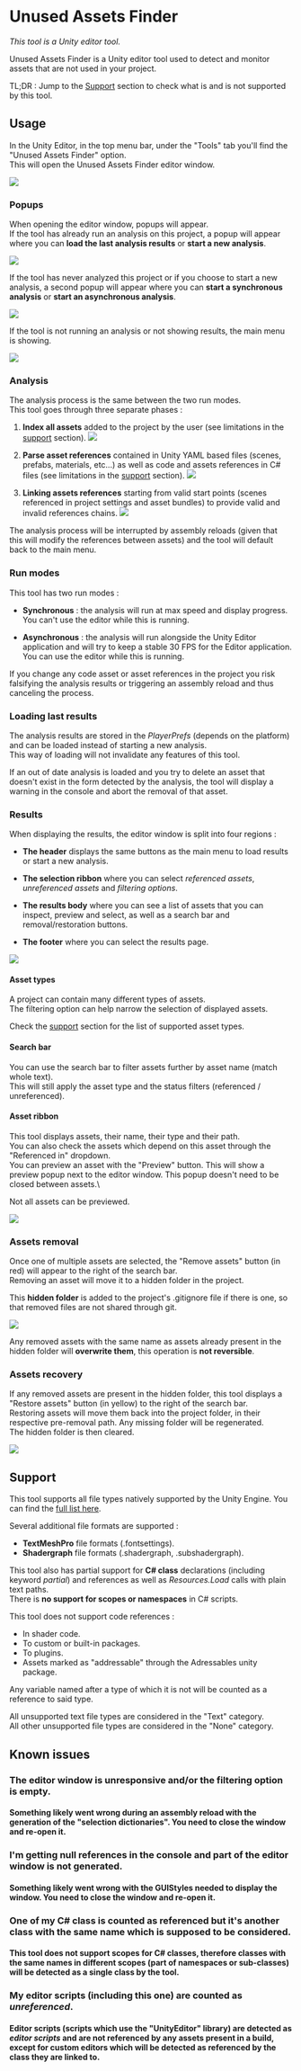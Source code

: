 # Unused Assets Finder

_This tool is a Unity editor tool._

Unused Assets Finder is a Unity editor tool used to detect and monitor assets that are not used in your project.

TL;DR : Jump to the [Support](#Support) section to check what is and is not supported by this tool.

## Usage

In the Unity Editor, in the top menu bar, under the "Tools" tab you'll find the "Unused Assets Finder" option.\
This will open the Unused Assets Finder editor window.

![](.Screenshots/Menu.png)

### Popups

When opening the editor window, popups will appear.\
If the tool has already run an analysis on this project, a popup will appear where you can **load the last analysis results** or **start a new analysis**.

![](.Screenshots/Popup1.png)

If the tool has never analyzed this project or if you choose to start a new analysis, a second popup will appear where you can **start a synchronous analysis** or **start an asynchronous analysis**.

![](.Screenshots/Popup2.png)

If the tool is not running an analysis or not showing results, the main menu is showing.

![](.Screenshots/General.png)

### Analysis

The analysis process is the same between the two run modes.\
This tool goes through three separate phases :

1. **Index all assets** added to the project by the user (see limitations in the [support](#Support) section).
![](.Screenshots/Step1.png)

2. **Parse asset references** contained in Unity YAML based files (scenes, prefabs, materials, etc...) as well as code and assets references in C# files (see limitations in the [support](#Support) section).
![](.Screenshots/Step2.png)

3. **Linking assets references** starting from valid start points (scenes referenced in project settings and asset bundles) to provide valid and invalid references chains.
![](.Screenshots/Step3.png)

The analysis process will be interrupted by assembly reloads (given that this will modify the references between assets) and the tool will default back to the main menu.

### Run modes

This tool has two run modes :

- **Synchronous** : the analysis will run at max speed and display progress. You can't use the editor while this is running.

- **Asynchronous** : the analysis will run alongside the Unity Editor application and will try to keep a stable 30 FPS for the Editor application. You can use the editor while this is running.

If you change any code asset or asset references in the project you risk falsifying the analysis results or triggering an assembly reload and thus canceling the process.

### Loading last results

The analysis results are stored in the _PlayerPrefs_ (depends on the platform) and can be loaded instead of starting a new analysis.\
This way of loading will not invalidate any features of this tool.

If an out of date analysis is loaded  and you try to delete an asset that doesn't exist in the form detected by the analysis, the tool will display a warning in the console and abort the removal of that asset.

### Results

When displaying the results, the editor window is split into four regions :

- **The header** displays the same buttons as the main menu to load results or start a new analysis.

- **The selection ribbon** where you can select _referenced assets_, _unreferenced assets_ and _filtering options_.

- **The results body** where you can see a list of assets that you can inspect, preview and select, as well as a search bar and removal/restoration buttons.

- **The footer** where you can select the results page.

![](.Screenshots/Results.png)

#### Asset types

A project can contain many different types of assets.\
The filtering option can help narrow the selection of displayed assets.

Check the [support](#Support) section for the list of supported asset types.

#### Search bar

You can use the search bar to filter assets further by asset name (match whole text).\
This will still apply the asset type and the status filters (referenced / unreferenced).

#### Asset ribbon

This tool displays assets, their name, their type and their path.\
You can also check the assets which depend on this asset through the "Referenced in" dropdown.\
You can preview an asset with the "Preview" button. This will show a preview popup next to the editor window. This popup doesn't need to be closed between assets.\

Not all assets can be previewed.

![](.Screenshots/Asset.png)

### Assets removal

Once one of multiple assets are selected, the "Remove assets" button (in red) will appear to the right of the search bar.\
Removing an asset will move it to a hidden folder in the project.

This **hidden folder** is added to the project's .gitignore file if there is one, so that removed files are not shared through git.

![](.Screenshots/Remove.png)

Any removed assets with the same name as assets already present in the hidden folder will **overwrite them**, this operation is **not reversible**.

### Assets recovery

If any removed assets are present in the hidden folder, this tool displays a "Restore assets" button (in yellow) to the right of the search bar.\
Restoring assets will move them back into the project folder, in their respective pre-removal path. Any missing folder will be regenerated.\
The hidden folder is then cleared.

![](.Screenshots/Restore.png)

## Support

This tool supports all file types natively supported by the Unity Engine. You can find the [full list here](https://docs.unity3d.com/Manual/BuiltInImporters.html).

Several additional file formats are supported :
- **TextMeshPro** file formats (.fontsettings).
- **Shadergraph** file formats (.shadergraph, .subshadergraph).

This tool also has partial support for **C# class** declarations (including keyword _partial_) and references as well as _Resources.Load_ calls with plain text paths.\
There is **no support for scopes or namespaces** in C# scripts.

This tool does not support code references :
- In shader code.
- To custom or built-in packages.
- To plugins.
- Assets marked as "addressable" through the Adressables unity package.

Any variable named after a type of which it is not will be counted as a reference to said type.

All unsupported text file types are considered in the "Text" category.\
All other unsupported file types are considered in the "None" category.

## Known issues

### The editor window is unresponsive and/or the filtering option is empty.

#### Something likely went wrong during an assembly reload with the generation of the "selection dictionaries". **You need to close the window and re-open it**.

### I'm getting null references in the console and part of the editor window is not generated.

#### Something likely went wrong with the GUIStyles needed to display the window. **You need to close the window and re-open it**.

### One of my C# class is counted as referenced but it's another class with the same name which is supposed to be considered.

#### This tool does not support scopes for C# classes, therefore classes with the same names in different scopes (part of namespaces or sub-classes) will be detected as a single class by the tool.

### My editor scripts (including this one) are counted as _unreferenced_.

#### Editor scripts (scripts which use the "UnityEditor" library) are detected as _editor scripts_ and are not referenced by any assets present in a build, except for custom editors which will be detected as referenced by the class they are linked to.
